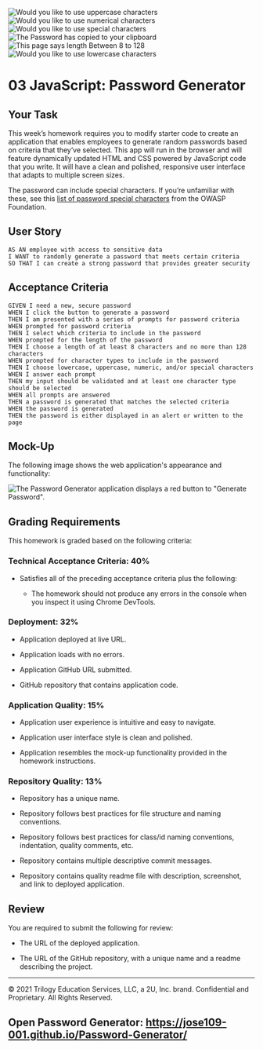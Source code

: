 ![Would you like to use uppercase characters](https://user-images.githubusercontent.com/77666204/111581983-498f9b80-880e-11eb-8e3a-e13f3a5f1549.png)
![Would you like to use numerical characters](https://user-images.githubusercontent.com/77666204/111582019-54e2c700-880e-11eb-976e-2b3d56f9ebca.png)
![Would you like to use special  characters](https://user-images.githubusercontent.com/77666204/111582046-5dd39880-880e-11eb-905d-b8e1a02318a5.png)
![The Password has copied to your clipboard](https://user-images.githubusercontent.com/77666204/111582062-662bd380-880e-11eb-85ce-d727ca737fe1.png)
![This page says length Between 8 to 128](https://user-images.githubusercontent.com/77666204/111581763-f87fa780-880d-11eb-804b-f4ed8a98f8de.png)
![Would you like to use lowercase characters](https://user-images.githubusercontent.com/77666204/111581878-25cc5580-880e-11eb-86b0-8d503fdd20ef.png)
# 03 JavaScript: Password Generator

## Your Task

This week’s homework requires you to modify starter code to create an application that enables employees to generate random passwords based on criteria that they’ve selected. This app will run in the browser and will feature dynamically updated HTML and CSS powered by JavaScript code that you write. It will have a clean and polished, responsive user interface that adapts to multiple screen sizes.

The password can include special characters. If you’re unfamiliar with these, see this [list of password special characters](https://www.owasp.org/index.php/Password_special_characters) from the OWASP Foundation.

## User Story

```
AS AN employee with access to sensitive data
I WANT to randomly generate a password that meets certain criteria
SO THAT I can create a strong password that provides greater security
```

## Acceptance Criteria

```
GIVEN I need a new, secure password
WHEN I click the button to generate a password
THEN I am presented with a series of prompts for password criteria
WHEN prompted for password criteria
THEN I select which criteria to include in the password
WHEN prompted for the length of the password
THEN I choose a length of at least 8 characters and no more than 128 characters
WHEN prompted for character types to include in the password
THEN I choose lowercase, uppercase, numeric, and/or special characters
WHEN I answer each prompt
THEN my input should be validated and at least one character type should be selected
WHEN all prompts are answered
THEN a password is generated that matches the selected criteria
WHEN the password is generated
THEN the password is either displayed in an alert or written to the page
```

## Mock-Up

The following image shows the web application's appearance and functionality:

![The Password Generator application displays a red button to "Generate Password".](./Assets/03-javascript-homework-demo.png)

## Grading Requirements

This homework is graded based on the following criteria: 

### Technical Acceptance Criteria: 40%

* Satisfies all of the preceding acceptance criteria plus the following:

  * The homework should not produce any errors in the console when you inspect it using Chrome DevTools.

### Deployment: 32%

* Application deployed at live URL.

* Application loads with no errors.

* Application GitHub URL submitted.

* GitHub repository that contains application code.

### Application Quality: 15%

* Application user experience is intuitive and easy to navigate.

* Application user interface style is clean and polished.

* Application resembles the mock-up functionality provided in the homework instructions.

### Repository Quality: 13%

* Repository has a unique name.

* Repository follows best practices for file structure and naming conventions.

* Repository follows best practices for class/id naming conventions, indentation, quality comments, etc.

* Repository contains multiple descriptive commit messages.

* Repository contains quality readme file with description, screenshot, and link to deployed application.

## Review

You are required to submit the following for review:

* The URL of the deployed application.

* The URL of the GitHub repository, with a unique name and a readme describing the project.

- - -
© 2021 Trilogy Education Services, LLC, a 2U, Inc. brand. Confidential and Proprietary. All Rights Reserved.

Open Password Generator: https://jose109-001.github.io/Password-Generator/
--
